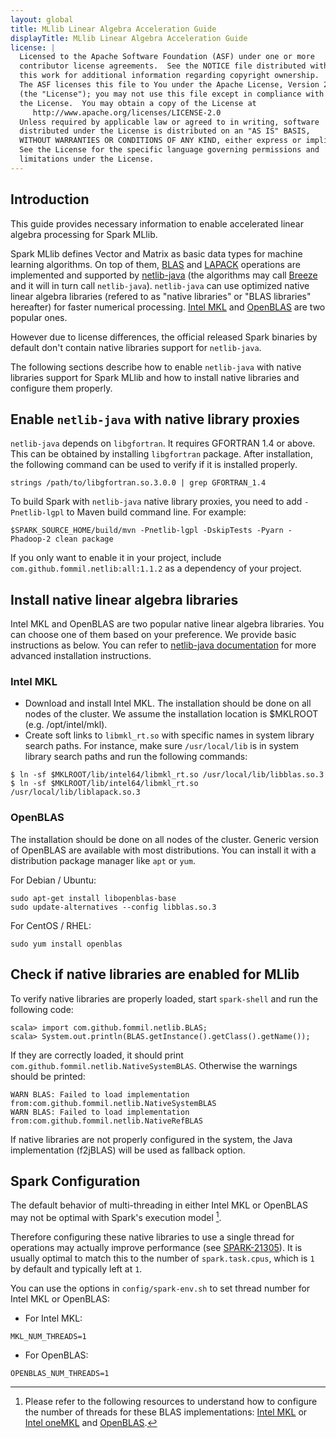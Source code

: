 ```yaml
---
layout: global
title: MLlib Linear Algebra Acceleration Guide
displayTitle: MLlib Linear Algebra Acceleration Guide
license: |
  Licensed to the Apache Software Foundation (ASF) under one or more
  contributor license agreements.  See the NOTICE file distributed with
  this work for additional information regarding copyright ownership.
  The ASF licenses this file to You under the Apache License, Version 2.0
  (the "License"); you may not use this file except in compliance with
  the License.  You may obtain a copy of the License at
     http://www.apache.org/licenses/LICENSE-2.0
  Unless required by applicable law or agreed to in writing, software
  distributed under the License is distributed on an "AS IS" BASIS,
  WITHOUT WARRANTIES OR CONDITIONS OF ANY KIND, either express or implied.
  See the License for the specific language governing permissions and
  limitations under the License.
---
```


## Introduction

This guide provides necessary information to enable accelerated linear algebra processing for Spark MLlib.

Spark MLlib defines Vector and Matrix as basic data types for machine learning algorithms. On top of them, [BLAS](https://en.wikipedia.org/wiki/Basic_Linear_Algebra_Subprograms) and [LAPACK](https://en.wikipedia.org/wiki/LAPACK) operations are implemented and supported by [netlib-java](https://github.com/fommil/netlib-Java) (the algorithms may call [Breeze](https://github.com/scalanlp/breeze) and it will in turn call `netlib-java`). `netlib-java` can use optimized native linear algebra libraries (refered to as "native libraries" or "BLAS libraries" hereafter) for faster numerical processing. [Intel MKL](https://software.intel.com/content/www/us/en/develop/tools/math-kernel-library.html) and [OpenBLAS](http://www.openblas.net) are two popular ones.

However due to license differences, the official released Spark binaries by default don't contain native libraries support for `netlib-java`.

The following sections describe how to enable `netlib-java` with native libraries support for Spark MLlib and how to install native libraries and configure them properly.

## Enable `netlib-java` with native library proxies 

`netlib-java` depends on `libgfortran`. It requires GFORTRAN 1.4 or above. This can be obtained by installing `libgfortran` package. After installation, the following command can be used to verify if it is installed properly.
```
strings /path/to/libgfortran.so.3.0.0 | grep GFORTRAN_1.4
```

To build Spark with `netlib-java` native library proxies, you need to add `-Pnetlib-lgpl` to Maven build command line. For example:
```
$SPARK_SOURCE_HOME/build/mvn -Pnetlib-lgpl -DskipTests -Pyarn -Phadoop-2 clean package
```

If you only want to enable it in your project, include `com.github.fommil.netlib:all:1.1.2` as a dependency of your project.

## Install native linear algebra libraries

Intel MKL and OpenBLAS are two popular native linear algebra libraries. You can choose one of them based on your preference. We provide basic instructions as below. You can refer to [netlib-java documentation](https://github.com/fommil/netlib-java) for more advanced installation instructions.

### Intel MKL

- Download and install Intel MKL. The installation should be done on all nodes of the cluster. We assume the installation location is $MKLROOT (e.g. /opt/intel/mkl).
- Create soft links to `libmkl_rt.so` with specific names in system library search paths. For instance, make sure `/usr/local/lib` is in system library search paths and run the following commands:
```
$ ln -sf $MKLROOT/lib/intel64/libmkl_rt.so /usr/local/lib/libblas.so.3
$ ln -sf $MKLROOT/lib/intel64/libmkl_rt.so /usr/local/lib/liblapack.so.3
```

### OpenBLAS

The installation should be done on all nodes of the cluster. Generic version of OpenBLAS are available with most distributions. You can install it with a distribution package manager like `apt` or `yum`.

For Debian / Ubuntu:
```
sudo apt-get install libopenblas-base
sudo update-alternatives --config libblas.so.3
```
For CentOS / RHEL:
```
sudo yum install openblas
```

## Check if native libraries are enabled for MLlib

To verify native libraries are properly loaded, start `spark-shell` and run the following code:
```
scala> import com.github.fommil.netlib.BLAS;
scala> System.out.println(BLAS.getInstance().getClass().getName());
```

If they are correctly loaded, it should print `com.github.fommil.netlib.NativeSystemBLAS`. Otherwise the warnings should be printed:
```
WARN BLAS: Failed to load implementation from:com.github.fommil.netlib.NativeSystemBLAS
WARN BLAS: Failed to load implementation from:com.github.fommil.netlib.NativeRefBLAS
```

If native libraries are not properly configured in the system, the Java implementation (f2jBLAS) will be used as fallback option.

## Spark Configuration

The default behavior of multi-threading in either Intel MKL or OpenBLAS may not be optimal with Spark's execution model [^1].

Therefore configuring these native libraries to use a single thread for operations may actually improve performance (see [SPARK-21305](https://issues.apache.org/jira/browse/SPARK-21305)). It is usually optimal to match this to the number of `spark.task.cpus`, which is `1` by default and typically left at `1`.

You can use the options in `config/spark-env.sh` to set thread number for Intel MKL or OpenBLAS:
* For Intel MKL:
```
MKL_NUM_THREADS=1
```
* For OpenBLAS:
```
OPENBLAS_NUM_THREADS=1
```

[^1]: Please refer to the following resources to understand how to configure the number of threads for these BLAS implementations: [Intel MKL](https://software.intel.com/en-us/articles/recommended-settings-for-calling-intel-mkl-routines-from-multi-threaded-applications) or [Intel oneMKL](https://software.intel.com/en-us/onemkl-linux-developer-guide-improving-performance-with-threading) and [OpenBLAS](https://github.com/xianyi/OpenBLAS/wiki/faq#multi-threaded).
